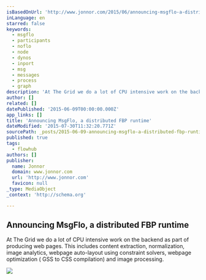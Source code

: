 ```yaml
---
isBasedOnUrl: 'http://www.jonnor.com/2015/06/announcing-msgflo-a-distributed-fbp-runtime/'
inLanguage: en
starred: false
keywords:
  - msgflo
  - participants
  - noflo
  - node
  - dynos
  - inport
  - msg
  - messages
  - process
  - graph
description: 'At The Grid we do a lot of CPU intensive work on the backend as part of producing web pages. This includes content extraction, normalization, image analytics, webpage auto-layout using constraint solvers, webpage optimization ( GSS to CSS compilation) and image processing.'
author: []
related: []
datePublished: '2015-06-09T00:00:00.000Z'
app_links: []
title: 'Announcing MsgFlo, a distributed FBP runtime'
dateModified: '2015-07-30T11:32:20.771Z'
sourcePath: _posts/2015-06-09-announcing-msgflo-a-distributed-fbp-runtime.md
published: true
tags:
  - flowhub
authors: []
publisher:
  name: Jonnor
  domain: www.jonnor.com
  url: 'http://www.jonnor.com'
  favicon: null
_type: MediaObject
_context: 'http://schema.org'

---
```

<article style=""><h1>Announcing MsgFlo, a distributed FBP runtime</h1><p>At The Grid we do a lot of CPU intensive work on the backend as part of producing web pages. This includes content extraction, normalization, image analytics, webpage auto-layout using constraint solvers, webpage optimization ( GSS to CSS compilation) and image processing.</p><img src="http://www.jonnor.com/wp/files/noflo-ingresstable-1024x556.png" /></article>